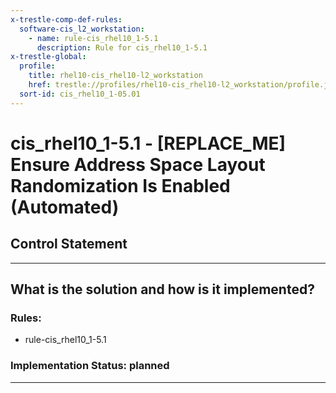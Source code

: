 ```yaml
---
x-trestle-comp-def-rules:
  software-cis_l2_workstation:
    - name: rule-cis_rhel10_1-5.1
      description: Rule for cis_rhel10_1-5.1
x-trestle-global:
  profile:
    title: rhel10-cis_rhel10-l2_workstation
    href: trestle://profiles/rhel10-cis_rhel10-l2_workstation/profile.json
  sort-id: cis_rhel10_1-05.01
---
```


# cis_rhel10_1-5.1 - \[REPLACE_ME\] Ensure Address Space Layout Randomization Is Enabled (Automated)

## Control Statement

______________________________________________________________________

## What is the solution and how is it implemented?

<!-- For implementation status enter one of: implemented, partial, planned, alternative, not-applicable -->

<!-- Note that the list of rules under ### Rules: is read-only and changes will not be captured after assembly to JSON -->

<!-- Add control implementation description here for control: cis_rhel10_1-5.1 -->

### Rules:

  - rule-cis_rhel10_1-5.1

### Implementation Status: planned

______________________________________________________________________
